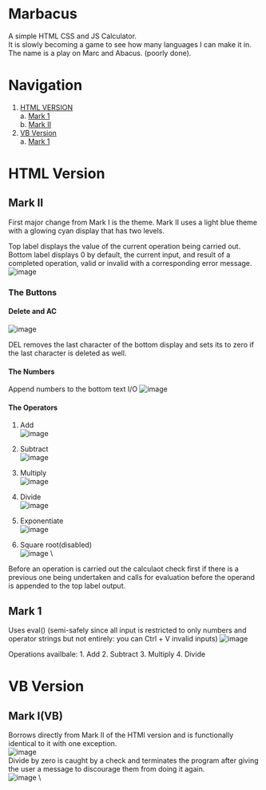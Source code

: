 # Marbacus
A simple HTML CSS and JS Calculator. \
It is slowly becoming a game to see how many languages I can make it in. \
The name is a play on Marc and Abacus. (poorly done).

# Navigation
1. [HTML VERSION](#html-version) \
    a. [Mark 1](#mark-1) \
    b. [Mark II](#mark-ii)
2. [VB Version](#vb-version) \
    a. [Mark 1](#mark-ivb)


# HTML Version
## Mark II
First major change from Mark I is the theme. 
Mark II uses a light blue theme with a glowing cyan display that has two levels.

Top label displays the value of the current operation being carried out.
Bottom label displays 0 by default, the current input, and result of a completed operation, valid or invalid with a corresponding error message.
![image](https://github.com/marcilustra/Marbacus/assets/111253348/bd06af08-a380-4ec0-9a29-bea3ec5e0aa0)

### The Buttons
#### Delete and AC
![image](https://github.com/marcilustra/Marbacus/assets/111253348/d0f98c58-6709-496a-b9e6-09f139be72c6)

DEL removes the last character of the bottom display and sets its to zero if the last character is deleted as well.

#### The Numbers
Append numbers to the bottom text I/O
![image](https://github.com/marcilustra/Marbacus/assets/111253348/299b3ce2-cba5-4dcd-a4a3-4d3c5495777a)

#### The Operators
1. Add \
   ![image](https://github.com/marcilustra/Marbacus/assets/111253348/0313cc5d-f7d2-470f-8dde-2c1996c28fa2)

3. Subtract \
   ![image](https://github.com/marcilustra/Marbacus/assets/111253348/57fc57b4-562c-4fd3-a4d4-8e0686ae8c80)

5. Multiply \
   ![image](https://github.com/marcilustra/Marbacus/assets/111253348/1b5cfc69-0f11-443a-8c6e-ccb8b25772ad)

7. Divide \
   ![image](https://github.com/marcilustra/Marbacus/assets/111253348/e65b0b3e-92fa-4c72-9ca5-8537f2a62186)

9. Exponentiate \
    ![image](https://github.com/marcilustra/Marbacus/assets/111253348/15a5699e-6c8a-450c-9baf-1cf48a801cfb)

11. Square root(disabled) \
    ![image](https://github.com/marcilustra/Marbacus/assets/111253348/6a82f2c7-1a0d-49a8-8d38-00ec8f1a6488) \

Before an operation is carried out the calculaot check first if there is a previous one being undertaken and calls for evaluation before the operand is appended to the top label output.

## Mark 1
Uses eval() (semi-safely since all input is restricted to only numbers and operator strings but not entirely: you can Ctrl + V invalid inputs)
![image](https://github.com/marcilustra/Marbacus/assets/111253348/96f3a396-dbea-417e-a43a-4783033bd15b)

Operations availbale:
    1. Add
    2. Subtract
    3. Multiply
    4. Divide

# VB Version
## Mark I(VB)

Borrows directly from Mark II of the HTMl version and is functionally identical to it with one exception. \
![image](https://github.com/marcilustra/Marbacus/assets/111253348/ff708bed-bd1b-435c-a2da-8b7cbeed28bb) \
Divide by zero is caught by a check and terminates the program after giving the user a message to discourage them from doing it again. \
![image](https://github.com/marcilustra/Marbacus/assets/111253348/16cff665-841a-4ad0-82a8-c978d9bfeac0) \


